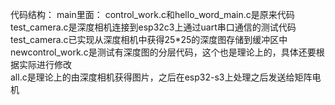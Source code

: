 代码结构：
main里面：
control_work.c和hello_word_main.c是原来代码<br />
test_camera.c是深度相机连接到esp32c3上通过uart串口通信的测试代码<br />
test_camera.c已实现从深度相机中获得25*25的深度图存储到缓冲区中<br />
newcontrol_work.c是测试有深度图的分层代码，这个也是理论上的，具体还要根据实际进行修改<br />
all.c是理论上的由深度相机获得图片，之后在esp32-s3上处理之后发送给矩阵电机<br />